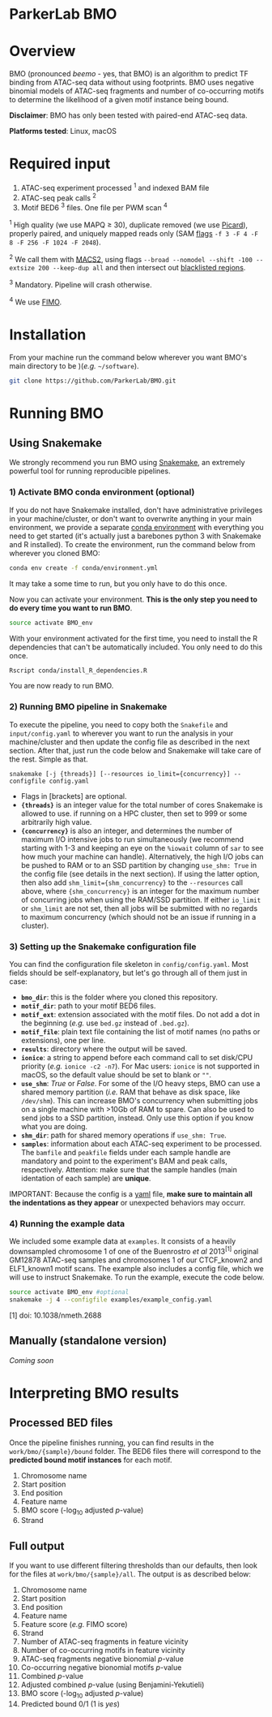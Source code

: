 # ParkerLab BMO

# Overview
BMO (pronounced *beemo* - yes, that BMO) is an algorithm to predict TF binding from ATAC-seq data without using footprints. BMO uses negative binomial models of ATAC-seq fragments and number of co-occurring motifs to determine the likelihood of a given motif instance being bound.

**Disclaimer**: BMO has only been tested with paired-end ATAC-seq data.

**Platforms tested**: Linux, macOS


# Required input
1. ATAC-seq experiment processed <sup>1</sup> and indexed BAM file
2. ATAC-seq peak calls <sup>2</sup>
3. Motif BED6 <sup>3</sup> files. One file per PWM scan <sup>4</sup>

<sup>1</sup> High quality (we use MAPQ ≥ 30), duplicate removed (we use [Picard](https://broadinstitute.github.io/picard/)), properly paired, and uniquely mapped reads only (SAM [flags](https://broadinstitute.github.io/picard/explain-flags.html) `-f 3 -F 4 -F 8 -F 256 -F 1024 -F 2048`).

<sup>2</sup> We call them with [MACS2](https://github.com/taoliu/MACS), using flags `--broad --nomodel --shift -100 --extsize 200 --keep-dup all` and then intersect out [blacklisted regions](https://sites.google.com/site/anshulkundaje/projects/blacklists).

<sup>3</sup> Mandatory. Pipeline will crash otherwise.

<sup>4</sup> We use [FIMO](http://meme-suite.org/doc/fimo.html).


# Installation
From your machine run the command below wherever you want BMO's main directory to be )(*e.g.* `~/software`).
```sh
git clone https://github.com/ParkerLab/BMO.git
```

# Running BMO
## Using Snakemake
We strongly recommend you run BMO using [Snakemake](https://snakemake.readthedocs.io), an extremely powerful tool for running reproducible pipelines. 

### 1) Activate BMO conda environment (optional)
If you do not have Snakemake installed, don't have administrative privileges in your machine/cluster, or don't want to overwrite anything in your main environment, we provide a separate [conda environment](https://conda.io/docs/user-guide/tasks/manage-environments.html) with everything you need to get started (it's actually just a barebones python 3 with Snakemake and R installed). To create the environment, run the command below from wherever you cloned BMO:
```sh
conda env create -f conda/environment.yml
```
It may take a some time to run, but you only have to do this once. 

Now you can activate your environment. **This is the only step you need to do every time you want to run BMO**.
```sh
source activate BMO_env
```
With your environment activated for the first time, you need to install the R dependencies that can't be automatically included. You only need to do this once.
```sh
Rscript conda/install_R_dependencies.R
```
You are now ready to run BMO.

### 2) Running BMO pipeline in Snakemake
To execute the pipeline, you need to copy both the `Snakefile` and `input/config.yaml` to wherever you want to run the analysis in your machine/cluster and then update the config file as described in the next section. After that, just run the code below and Snakemake will take care of the rest. Simple as that.

```
snakemake [-j {threads}] [--resources io_limit={concurrency}] --configfile config.yaml
```
* Flags in [brackets] are optional.
* **`{threads}`** is an integer value for the total number of cores Snakemake is allowed to use. if running on a HPC cluster, then set to 999 or some arbitrarily high value.
* **`{concurrency}`** is also an integer, and determines the number of maximum I/O intensive jobs to run simultaneously (we recommend starting with 1-3 and keeping an eye on the `%iowait` column of `sar` to see how much your machine can handle). Alternatively, the high I/O jobs can be pushed to RAM or to an SSD partition by changing `use_shm: True` in the config file (see details in the next section). If using the latter option, then also add `shm_limit={shm_concurrency}` to the `--resources` call above, where `{shm_concurrency}` is an integer for the maximum number of concurring jobs when using the RAM/SSD partition. If either `io_limit` or `shm_limit` are not set, then all jobs will be submitted with no regards to maximum concurrency (which should not be an issue if running in a cluster).

### 3) Setting up the Snakemake configuration file
You can find the configuration file skeleton in `config/config.yaml`. Most fields should be self-explanatory, but let's go through all of them just in case:
* **`bmo_dir`**: this is the folder where you cloned this repository.
* **`motif_dir`**: path to your motif BED6 files.
* **`motif_ext`**: extension associated with the motif files. Do not add a dot in the beginning (*e.g.* use `bed.gz` instead of `.bed.gz`).
* **`motif_file`**: plain text file containing the list of motif names (no paths or extensions), one per line.
* **`results`**: directory where the output will be saved.
* **`ionice`**: a string to append before each command call to set disk/CPU priority (*e.g.* `ionice -c2 -n7`). For Mac users: `ionice` is not supported in macOS, so the default value should be set to blank or `""`.
* **`use_shm`**: *True* or *False*. For some of the I/O heavy steps, BMO can use a shared memory partition (*i.e.* RAM that behave as disk space, like `/dev/shm`). This can increase BMO's concurrency when submitting jobs on a single machine with >10Gb of RAM to spare. Can also be used to send jobs to a SSD partition, instead. Only use this option if you know what you are doing.
* **`shm_dir`**: path for shared memory operations if `use_shm: True`.
* **`samples`**: information about each ATAC-seq experiment to be processed. The `bamfile` and `peakfile` fields under each sample handle are mandatory and point to the experiment's BAM and peak calls, respectively. Attention: make sure that the sample handles (main identation of each sample) are **unique**.

IMPORTANT: Because the config is a [yaml](http://yaml.org) file, **make sure to maintain all the indentations as they appear** or unexpected behaviors may occurr.

### 4) Running the example data
We included some example data at `examples`. It consists of a heavily downsampled chromosome 1 of one of the Buenrostro *et al* 2013<sup>[1]</sup> original GM12878 ATAC-seq samples and chromosomes 1 of our CTCF_known2 and ELF1_known1 motif scans. The example also includes a config file, which we will use to instruct Snakemake. To run the example, execute the code below.
```sh
source activate BMO_env #optional
snakemake -j 4 --configfile examples/example_config.yaml
```

[1] doi: 10.1038/nmeth.2688

## Manually (standalone version)
*Coming soon*



# Interpreting BMO results
## Processed BED files
Once the pipeline finishes running, you can find results in the `work/bmo/{sample}/bound` folder. The BED6 files there will correspond to the **predicted bound motif instances** for each motif.

1. Chromosome name
2. Start position
3. End position
4. Feature name
5. BMO score (-log<sub>10</sub> adjusted *p*-value)
6. Strand


## Full output
If you want to use different filtering thresholds than our defaults, then look for the files at `work/bmo/{sample}/all`. The output is as described below:

1. Chromosome name
2. Start position
3. End position
4. Feature name
5. Feature score (*e.g.* FIMO score)
6. Strand
7. Number of ATAC-seq fragments in feature vicinity
8. Number of co-occurring motifs in feature vicinity
9. ATAC-seq fragments negative bionomial *p*-value
10. Co-occurring negative bionomial motifs *p*-value
11. Combined *p*-value
12. Adjusted combined *p*-value (using Benjamini-Yekutieli)
13. BMO score (-log<sub>10</sub> adjusted *p*-value)
14. Predicted bound 0/1 (1 is *yes*)